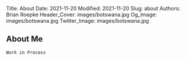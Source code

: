 Title: About
Date: 2021-11-20
Modified: 2021-11-20
Slug: about
Authors: Brian Roepke
Header_Cover: images/botswana.jpg
Og_Image: images/botswana.jpg
Twitter_Image: images/botswana.jpg

## About Me

`Work in Process`
